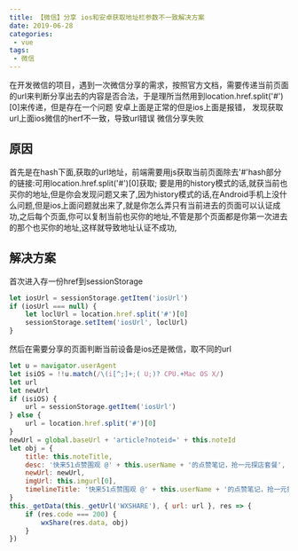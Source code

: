 ```yaml
---
title: 【微信】分享 ios和安卓获取地址栏参数不一致解决方案
date: 2019-06-28
categories:
 - vue
tags:
 - 微信
---
```

在开发微信的项目，遇到一次微信分享的需求，按照官方文档，需要传递当前页面的url来判断分享出去的内容是否合法，于是理所当然用到location.href.split('#')[0]来传递，但是存在一个问题 安卓上面是正常的但是ios上面是报错，
发现获取url上面ios微信的herf不一致，导致url错误 微信分享失败
## 原因
首先是在hash下面,获取的url地址，前端需要用js获取当前页面除去'#'hash部分的链接:可用location.href.split('#')[0]获取;
要是用的history模式的话,就获当前也买你的地址,但是你会发现问题又来了,因为history模式的话,在Android手机上没什么问题,但是ios上面问题就出来了,就是你怎么弄只有当前进去的页面可以认证成功,之后每个页面,你可以复制当前也买你的地址,不管是那个页面都是你第一次进去的那个也买你的地址,这样就导致地址认证不成功,
## 解决方案
首次进入存一份href到sessionStorage
```js
let iosUrl = sessionStorage.getItem('iosUrl')
if (iosUrl === null) {
    let loclUrl = location.href.split('#')[0]
    sessionStorage.setItem('iosUrl', loclUrl)
}
```
然后在需要分享的页面判断当前设备是ios还是微信，取不同的url
```js
let u = navigator.userAgent
let isiOS = !!u.match(/\(i[^;]+;( U;)? CPU.+Mac OS X/)
let url
let newUrl
if (isiOS) {
    url = sessionStorage.getItem('iosUrl')
} else {
    url = location.href.split('#')[0]
}
newUrl = global.baseUrl + 'article?noteid=' + this.noteId
let obj = {
    title: this.noteTitle,
    desc: '快来51点赞围观 @' + this.userName + '的点赞笔记，抢一元探店套餐',
    newUrl: newUrl,
    imgUrl: this.imgurl[0],
    timelineTitle: '快来51点赞围观 @' + this.userName + '的点赞笔记，抢一元探店套餐',
}
this._getData(this._getUrl('WXSHARE'), { url: url }, res => {
    if (res.code === 200) {
        wxShare(res.data, obj)
    }
})
```